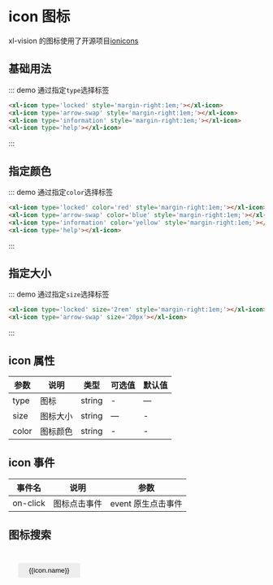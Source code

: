 # icon 图标

xl-vision 的图标使用了开源项目<a href='http://ionicons.com' target='_blabk'>ionicons</a>

## 基础用法

::: demo 通过指定`type`选择标签

```html
<xl-icon type='locked' style='margin-right:1em;'></xl-icon>
<xl-icon type='arrow-swap' style='margin-right:1em;'></xl-icon>
<xl-icon type='information' style='margin-right:1em;'></xl-icon>
<xl-icon type='help'></xl-icon>
```

:::

## 指定颜色

::: demo 通过指定`color`选择标签

```html
<xl-icon type='locked' color='red' style='margin-right:1em;'></xl-icon>
<xl-icon type='arrow-swap' color='blue' style='margin-right:1em;'></xl-icon>
<xl-icon type='information' color='yellow' style='margin-right:1em;'></xl-icon>
<xl-icon type='help'></xl-icon>
```

:::

## 指定大小

::: demo 通过指定`size`选择标签

```html
<xl-icon type='locked' size='2rem' style='margin-right:1em;'></xl-icon>
<xl-icon type='arrow-swap' size='20px'></xl-icon>
```

:::

## icon 属性

| 参数  | 说明     | 类型   | 可选值 | 默认值 |
| ----- | -------- | ------ | ------ | ------ |
| type  | 图标     | string | -      | —      |
| size  | 图标大小 | string | —      | -      |
| color | 图标颜色 | string | -      | -      |

## icon 事件

| 事件名   | 说明         | 参数               |
| -------- | ------------ | ------------------ |
| on-click | 图标点击事件 | event 原生点击事件 |

## 图标搜索

<div class='input-search'>
    <xl-input placeholder='搜索图标' v-model='value'></xl-input>
</div>
<button class='icon-item' :key='index' v-for='(icon,index) in filters' :data-clipboard-text="`<xl-icon type='${icon.name}'></xl-icon>`">
    <xl-icon size='3rem' :type='icon.name'></xl-icon>
    <div class="icon-name">
        <xl-tooltip content="复制图标">
            <p>{{icon.name}}</p>
        </xl-tooltip>
    </div>
</button>
<script>
    const ClipboardJS = require('clipboard')
    import icons from '../data/icons'
    export default{
        data(){
            return{
                value:'',
            }
        },
        computed:{
            filters(){
                return icons.filter(icon => icon.tag.indexOf(this.value) > -1);
            }
        },
        mounted() {
            this.clipboard = new ClipboardJS('.icon-item')
        },
        beforeDestroy() {
            this.clipboard.destroy()
        }
    }
</script>
<style>
.icon-item{
    border: none;
    outline: none;
    background: transparent;
    display:inline-block;
    text-align:center;
    width:10em;
    cursor:pointer;
    margin: 1em;
}
.icon-name{
    background-color: #eee;
    border-radius: 3px;
}
.icon-name p {
    margin: 0;
    padding: 0.5em 1em;
}
.input-search{
    margin-bottom:2em;   
}
.input-search .xl-input{
    margin: 0 auto;
    width: 40em;
}
</style>
